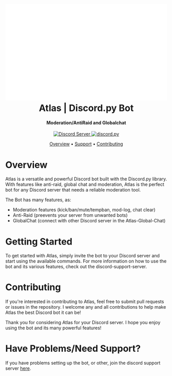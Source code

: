 <h1 align="center">
  <br>
 <img src="https://github.com/liinuu/atlas-bot-dpy/blob/530c91eee65fa20bd4343751821ad31c87f05555/map.png" alt="Map" margin-right: 10px;" width="600" height="300"/>
 <br>
  Atlas | Discord.py Bot
  <br>
</h1>

<h4 align="center">Moderation/AntiRaid and Globalchat</h4>

<p align="center">
  <a href="https://discord.gg/2hURuYt9KS">
    <img src="https://discordapp.com/api/guilds/1000837123353612318/widget.png?style=shield" alt="Discord Server">
  </a>
  <a href="https://github.com/Rapptz/discord.py/">
     <img src="https://img.shields.io/badge/discord-py-blue.svg" alt="discord.py">
  </a>
</p>
</p>

<p align="center">
  <a href="#overview">Overview</a>
  •
  <a href="http://discord.gg/">Support</a>
  •
  <a href="#contributing">Contributing</a>
</p>

# Overview

Atlas is a versatile and powerful Discord bot built with the Discord.py library. With features like anti-raid, global chat and moderation, Atlas is the perfect bot for any Discord server that needs a reliable moderation tool.

The Bot has many features, as:

- Moderation features (kick/ban/mute/tempban, mod-log, chat clear)
- Anti-Raid (preevents your server from unwanted bots)
- GlobalChat (connect with other Discord server in the Atlas-Global-Chat)

# Getting Started
To get started with Atlas, simply invite the bot to your Discord server and start using the available commands. For more information on how to use the bot and its various features, check out the discord-support-server.

# Contributing
If you're interested in contributing to Atlas, feel free to submit pull requests or issues in the repository. I welcome any and all contributions to help make Atlas the best Discord bot it can be!

Thank you for considering Atlas for your Discord server. I hope you enjoy using the bot and its many powerful features!

# Have Problems/Need Support?

If you have problems setting up the bot, or other, join the discord support server [here](https://discord.gg/).
